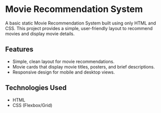 # Movie Recommendation System

A basic static Movie Recommendation System built using only HTML and CSS. This project provides a simple, user-friendly layout to recommend movies and display movie details.

## Features
- Simple, clean layout for movie recommendations.
- Movie cards that display movie titles, posters, and brief descriptions.
- Responsive design for mobile and desktop views.

## Technologies Used
- HTML
- CSS (Flexbox/Grid)
